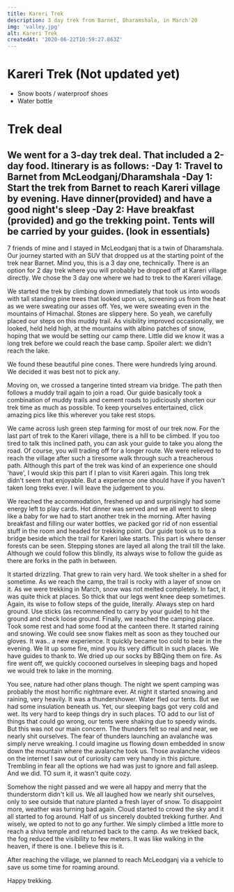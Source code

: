 ```yaml
---
title: Kareri Trek
description: 3 day trek from Barnet, Dharamshala, in March'20
img: 'valley.jpg'
alt: Kareri Trek
createdAt: '2020-06-22T10:59:27.863Z'
---
```


# Kareri Trek (Not updated yet)

- Snow boots / waterproof shoes
- Water bottle

# Trek deal
We went for a 3-day trek deal. That included a 2-day food. Itinerary is as follows:
-Day 1: Travel to Barnet from McLeodganj/Dharamshala
-Day 1: Start the trek from Barnet to reach Kareri village by evening. Have dinner(provided) and have a good night's sleep
-Day 2: Have breakfast (provided) and go the trekking point. Tents will be carried by your guides. (look in essentials)
-


7 friends of mine and I stayed in McLeodganj that is a twin of Dharamshala. Our journey started with an SUV that dropped us at the starting point of the trek near Barnet. Mind you, this is a 3 day one, technically. There is an option for 2 day trek where you will probably be dropped off at Kareri village directly. We chose the 3 day one where we had to trek to the Kareri village. 
  
<v-img src="/kareri-trek/images/start_trek.jpg" alt="start_trek"></v-img>

We started the trek by climbing down immediately that took us into woods with tall standing pine trees that looked upon us, screening us from the heat as we were sweating our asses off. Yes, we were sweating even in the mountains of Himachal. Stones are slippery here. So yeah, we carefully placed our steps on this muddy trail. As visibility improved occasionally, we looked, held held high, at the mountains with albino patches of snow, hoping that we would be setting our camp there. Little did we know it was a long trek before we could reach the base camp. Spoiler alert: we didn't reach the lake. 

<v-img src="/kareri-trek/images/pine.jpg" alt="pine" contain=1></v-img>
We found these beautiful pine cones. There were hundreds lying around. We decided it was best not to pick any.

Moving on, we crossed a tangerine tinted stream via bridge. The path then follows a muddy trail again to join a road. Our guide basically took a combination of muddy trails and cement roads to judiciously shorten our trek time as much as possible. To keep yourselves entertained, click amazing pics like this wherever you take rest stops.

<v-img src="/kareri-trek/images/pic.jpg" alt="pine" contain=1></v-img>

We came across lush green step farming for most of our trek now. For the last part of trek to the Kareri village, there is a hill to be climbed. If you too tired to talk this inclined path, you can ask your guide to take you along the road. Of course, you will trading off for a longer route. We were relieved to reach the village after such a tiresome walk through such a treacherous path. Although this part of the trek was kind of an experience one should 'have', I would skip this part if I plan to visit Kareri again. This long trek didn't seem that enjoyable. But a experience one should have if you haven't taken  long treks ever. I will leave the judgement to you. 

We reached the accommodation, freshened up and surprisingly had some energy left to play cards. Hot dinner was served and we all went to sleep like a baby for we had to start another trek in the morning. After having breakfast and filling our water bottles, we packed gor rid of non essential stuff in the room and headed for trekking point. Our guide took us to to a bridge beside which the trail for Kareri lake starts. This part is where denser forests can be seen. Stepping stones are layed all along the trail till the lake. Although we could follow this blindly, its always wise to follow the guide as there are forks in the path in between.

It started drizzling. That grew to rain very hard. We took shelter in a shed for sometime.  As we reach the camp, the trail is rocky with a layer of snow on it. As we were trekking in March, snow was not melted completely. In fact, it was quite thick at places. So thick that our legs went knee deep sometimes. Again, its wise to follow steps of the guide, literally. Always step on hard ground. Use sticks (as recommended to carry by your guide) to hit the ground and check loose ground. Finally, we reached the camping place. Took some rest and had some food at the canteen there. It started raining and snowing. We could see snow flakes melt as soon as they touched our gloves. It was.. a new experience. It quickly became too cold to bear in the evening. We lit up some fire, mind you its very difficult in such places. We have guides to thank to. We dried up our socks by BBQing them on fire. As fire went off, we quickly cocooned ourselves in sleeping bags and hoped we would trek to lake in the morning.

You see, nature had other plans though. The night we spent camping was probably the most horrific nightmare ever. At night it started snowing and raining, very heavily. It was a thundershower. Water fled our tents. But we had some insulation beneath us. Yet, our sleeping bags got very cold and wet. Its very hard to keep things dry in such places. TO add to our list of things that could go wrong, our tents were shaking due to speedy winds. But this was not our main concern. The thunders felt so real and near, we nearly shit ourselves. The fear of thunders launching an avalanche was simply nerve wreaking. I could imagine us flowing down embedded in snow down the mountain where the avalanche took us. Those avalanche videos on the internet I saw out of curiosity cam very handy in this picture. Trembling in fear all the options we had was just to ignore and fall asleep. And we did. TO sum it, it wasn't quite cozy.

Somehow the night passed and we were all happy and merry that the thunderstorm didn't kill us. We all laughed how we nearly shit ourselves, only to see outside that nature planted a fresh layer of snow. To disappoint more, weather was turning bad again. Cloud started to crowd the sky and it all started to fog around. Half of us sincerely doubted trekking further. And wisely, we opted to not to go any further. We simply climbed a little more to reach a shiva temple and returned back to the camp. As we trekked back, the fog reduced the visibility to few meters. It was like walking in the heaven, if there is one. I believe this is it.

After reaching the village, we planned to reach McLeodganj via a vehicle to save us some time for roaming around. 

Happy trekking.